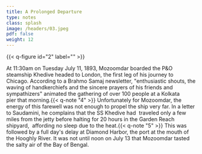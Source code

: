 ```yaml
---
title: A Prolonged Departure
type: notes
class: splash
image: /headers/03.jpeg
pdf: false
weight: 12
---
```


{{< q-figure id="2" label="" >}}

At 11:30am on Tuesday July 11, 1893, Mozoomdar boarded the P&O steamship Khedive headed to London, the first leg of his journey to Chicago. According to a Brahmo Samaj newsletter, "enthusiastic shouts, the waving of handkerchiefs and the sincere prayers of his friends and sympathizers" animated the gathering of over 100 people at a Kolkata pier that morning.{{< q-note "4" >}} Unfortunately for Mozoomdar, the energy of this farewell was not enough to propel the ship very far. In a letter to Saudamini, he complains that the SS Khedive had  traveled only a few miles from the jetty before halting for 20 hours in the Garden Reach shipyard,  affording no sleep due to the heat.{{< q-note "5" >}} This was followed by a full day's delay at Diamond Harbor, the port at the mouth of the Hooghly River. It was not until noon on July 13 that Mozoomdar tasted the salty air of the Bay of Bengal.
